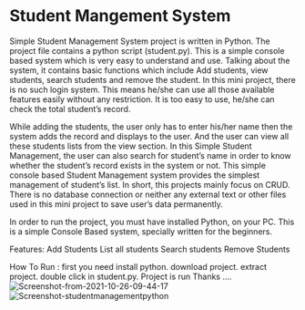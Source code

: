 # Student Mangement System
Simple Student Management System project is written in Python. The project file contains a python script (student.py). This is a simple console based system which is very easy to understand and use. Talking about the system, it contains basic functions which include Add students, view students, search students and remove the student. In this mini project, there is no such login system. This means he/she can use all those available features easily without any restriction. It is too easy to use, he/she can check the total student’s record.

While adding the students, the user only has to enter his/her name then the system adds the record and displays to the user. And the user can view all these students lists from the view section. In this Simple Student Management, the user can also search for student’s name in order to know whether the student’s record exists in the system or not. This simple console based Student Management system provides the simplest management of student’s list. In short, this projects mainly focus on CRUD. There is no database connection or neither any external text or other files used in this mini project to save user’s data permanently.

In order to run the project, you must have installed Python, on your PC. This is a simple Console Based system, specially written for the beginners.

Features:
    Add Students
    List all students
    Search students
    Remove Students

How To Run :
    first you need install python.
    download project.
    extract project.
    double click in student.py.
    Project is run
    Thanks ....
![Screenshot-from-2021-10-26-09-44-17](https://user-images.githubusercontent.com/73168391/234685710-5fa37eb4-3e8d-43ec-bdd5-eebc6583ae81.png)
![Screenshot-studentmanagementpython](https://user-images.githubusercontent.com/73168391/234686058-cb31f7ce-5e91-43b0-8dac-be7307527417.png)

